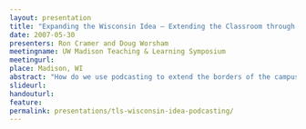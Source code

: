 ```yaml
---
layout: presentation
title: "Expanding the Wisconsin Idea – Extending the Classroom through Podcasting"
date: 2007-05-30
presenters: Ron Cramer and Doug Worsham
meetingname: UW Madison Teaching & Learning Symposium
meetingurl: 
place: Madison, WI
abstract: "How do we use podcasting to extend the borders of the campus to the borders of the state? We will discuss the value of podcasting in promoting the excellent teaching, learning and research that occurs at the UW–Madison. Our discussion will address the thinking, planning, creation and support of podcasts that appeal both to students and also to the public at large. Sample podcasts created by UW–Madison instructors will be shown and discussed."
slideurl:
handouturl:
feature: 
permalink: presentations/tls-wisconsin-idea-podcasting/
---
```

